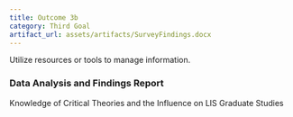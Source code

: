 ```yaml
---
title: Outcome 3b
category: Third Goal
artifact_url: assets/artifacts/SurveyFindings.docx
---
```

Utilize resources or tools to manage information.
### **Data Analysis and Findings Report** ###

Knowledge of Critical Theories and the Influence on LIS Graduate Studies
